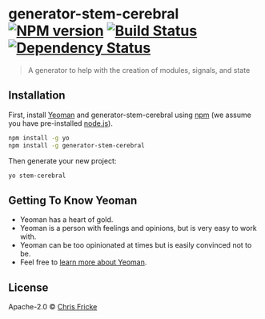 # generator-stem-cerebral [![NPM version][npm-image]][npm-url] [![Build Status][travis-image]][travis-url] [![Dependency Status][daviddm-image]][daviddm-url]
> A generator to help with the creation of modules, signals, and state

## Installation

First, install [Yeoman](http://yeoman.io) and generator-stem-cerebral using [npm](https://www.npmjs.com/) (we assume you have pre-installed [node.js](https://nodejs.org/)).

```bash
npm install -g yo
npm install -g generator-stem-cerebral
```

Then generate your new project:

```bash
yo stem-cerebral
```

## Getting To Know Yeoman

 * Yeoman has a heart of gold.
 * Yeoman is a person with feelings and opinions, but is very easy to work with.
 * Yeoman can be too opinionated at times but is easily convinced not to be.
 * Feel free to [learn more about Yeoman](http://yeoman.io/).

## License

Apache-2.0 © [Chris Fricke]()


[npm-image]: https://badge.fury.io/js/generator-stem-cerebral.svg
[npm-url]: https://npmjs.org/package/generator-stem-cerebral
[travis-image]: https://travis-ci.org/fricke/generator-stem-cerebral.svg?branch=master
[travis-url]: https://travis-ci.org/fricke/generator-stem-cerebral
[daviddm-image]: https://david-dm.org/fricke/generator-stem-cerebral.svg?theme=shields.io
[daviddm-url]: https://david-dm.org/fricke/generator-stem-cerebral
